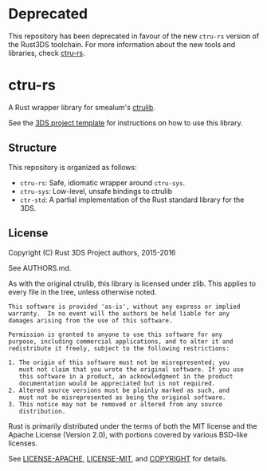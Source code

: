 # Deprecated
This repository has been deprecated in favour of the new `ctru-rs` version of the Rust3DS toolchain. For more information about the new tools and libraries, check [ctru-rs](https://github.com/rust3ds/ctru-rs).

# ctru-rs

A Rust wrapper library for smealum's [ctrulib](https://github.com/smealum/ctrulib).

See the [3DS project template](https://github.com/rust3ds/rust3ds-template) for instructions on how to use this library.

## Structure

This repository is organized as follows:
* `ctru-rs`: Safe, idiomatic wrapper around `ctru-sys`.
* `ctru-sys`: Low-level, unsafe bindings to ctrulib
* `ctr-std`: A partial implementation of the Rust standard library for the 3DS.

## License

Copyright (C) Rust 3DS Project authors, 2015-2016

See AUTHORS.md.

As with the original ctrulib, this library is licensed under zlib. This
applies to every file in the tree, unless otherwise noted.

    This software is provided 'as-is', without any express or implied
    warranty.  In no event will the authors be held liable for any
    damages arising from the use of this software.

    Permission is granted to anyone to use this software for any
    purpose, including commercial applications, and to alter it and
    redistribute it freely, subject to the following restrictions:

    1. The origin of this software must not be misrepresented; you
       must not claim that you wrote the original software. If you use
       this software in a product, an acknowledgment in the product
       documentation would be appreciated but is not required.
    2. Altered source versions must be plainly marked as such, and
       must not be misrepresented as being the original software.
    3. This notice may not be removed or altered from any source
       distribution.

Rust is primarily distributed under the terms of both the MIT license and the Apache License (Version 2.0), with portions covered by various BSD-like licenses.

See [LICENSE-APACHE](https://github.com/rust-lang/rust/blob/master/LICENSE-APACHE), [LICENSE-MIT](https://github.com/rust-lang/rust/blob/master/LICENSE-MIT), and [COPYRIGHT](https://github.com/rust-lang/rust/blob/master/COPYRIGHT) for details.

